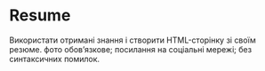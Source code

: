# Resume
Використати отримані знання і створити HTML-сторінку зі своїм резюме.
фото обов’язкове;
посилання на соціальні мережі;
без синтаксичних помилок.
